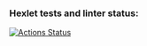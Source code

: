 ### Hexlet tests and linter status:
[![Actions Status](https://github.com/gabady13/python-project-52/actions/workflows/hexlet-check.yml/badge.svg)](https://github.com/gabady13/python-project-52/actions)